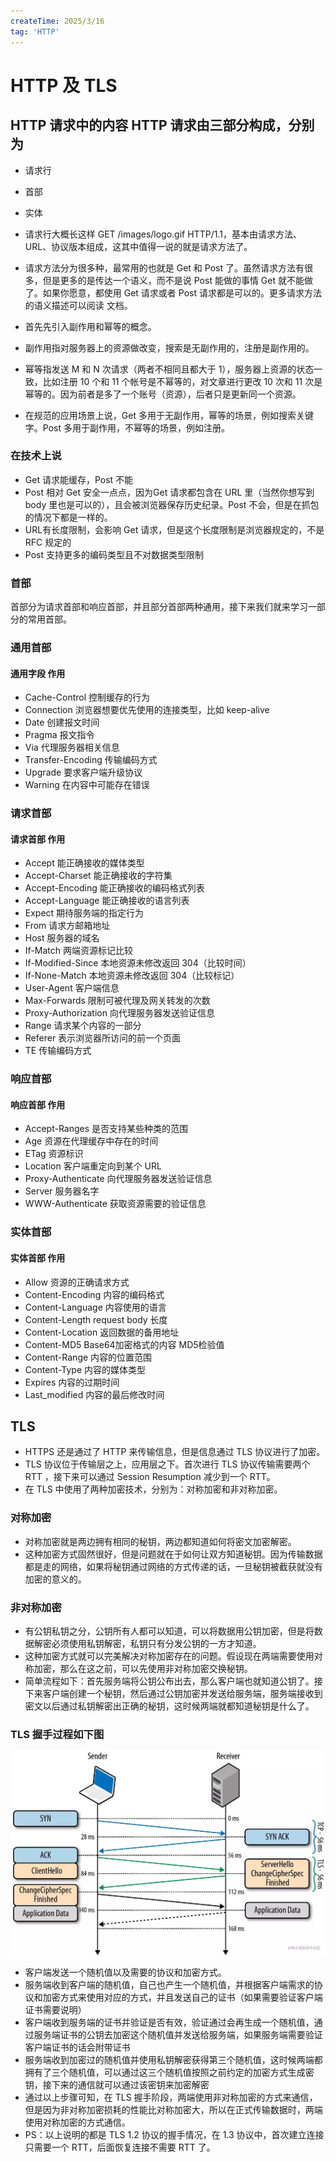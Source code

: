 ```yaml
---
createTime: 2025/3/16
tag: 'HTTP'
---
```

# HTTP 及 TLS

## HTTP 请求中的内容 HTTP 请求由三部分构成，分别为

* 请求行
* 首部
* 实体
* 请求行大概长这样 GET /images/logo.gif HTTP/1.1，基本由请求方法、URL、协议版本组成，这其中值得一说的就是请求方法了。
* 请求方法分为很多种，最常用的也就是 Get 和 Post 了。虽然请求方法有很多，但是更多的是传达一个语义，而不是说 Post 能做的事情 Get 就不能做了。如果你愿意，都使用 Get 请求或者 Post 请求都是可以的。更多请求方法的语义描述可以阅读 文档。

* 首先先引入副作用和幂等的概念。
* 副作用指对服务器上的资源做改变，搜索是无副作用的，注册是副作用的。
* 幂等指发送 M 和 N 次请求（两者不相同且都大于 1），服务器上资源的状态一致，比如注册 10 个和 11 个帐号是不幂等的，对文章进行更改 10 次和 11 次是幂等的。因为前者是多了一个账号（资源），后者只是更新同一个资源。
* 在规范的应用场景上说，Get 多用于无副作用，幂等的场景，例如搜索关键字。Post 多用于副作用，不幂等的场景，例如注册。

### 在技术上说

* Get 请求能缓存，Post 不能
* Post 相对 Get 安全一点点，因为Get 请求都包含在 URL 里（当然你想写到 body 里也是可以的），且会被浏览器保存历史纪录。Post 不会，但是在抓包的情况下都是一样的。
* URL有长度限制，会影响 Get 请求，但是这个长度限制是浏览器规定的，不是 RFC 规定的
* Post 支持更多的编码类型且不对数据类型限制

### 首部

首部分为请求首部和响应首部，并且部分首部两种通用，接下来我们就来学习一部分的常用首部。

### 通用首部

#### 通用字段 作用

* Cache-Control 控制缓存的行为
* Connection 浏览器想要优先使用的连接类型，比如 keep-alive
* Date 创建报文时间
* Pragma 报文指令
* Via 代理服务器相关信息
* Transfer-Encoding 传输编码方式
* Upgrade 要求客户端升级协议
* Warning 在内容中可能存在错误

### 请求首部

#### 请求首部 作用

* Accept 能正确接收的媒体类型
* Accept-Charset 能正确接收的字符集
* Accept-Encoding 能正确接收的编码格式列表
* Accept-Language 能正确接收的语言列表
* Expect 期待服务端的指定行为
* From 请求方邮箱地址
* Host 服务器的域名
* If-Match 两端资源标记比较
* If-Modified-Since 本地资源未修改返回 304（比较时间）
* If-None-Match 本地资源未修改返回 304（比较标记）
* User-Agent 客户端信息
* Max-Forwards 限制可被代理及网关转发的次数
* Proxy-Authorization 向代理服务器发送验证信息
* Range 请求某个内容的一部分
* Referer 表示浏览器所访问的前一个页面
* TE 传输编码方式

### 响应首部

#### 响应首部 作用

* Accept-Ranges 是否支持某些种类的范围
* Age 资源在代理缓存中存在的时间
* ETag 资源标识
* Location 客户端重定向到某个 URL
* Proxy-Authenticate 向代理服务器发送验证信息
* Server 服务器名字
* WWW-Authenticate 获取资源需要的验证信息

### 实体首部

#### 实体首部 作用

* Allow 资源的正确请求方式
* Content-Encoding 内容的编码格式
* Content-Language 内容使用的语言
* Content-Length request body 长度
* Content-Location 返回数据的备用地址
* Content-MD5 Base64加密格式的内容 MD5检验值
* Content-Range 内容的位置范围
* Content-Type 内容的媒体类型
* Expires 内容的过期时间
* Last_modified 内容的最后修改时间

## TLS

* HTTPS 还是通过了 HTTP 来传输信息，但是信息通过 TLS 协议进行了加密。
* TLS 协议位于传输层之上，应用层之下。首次进行 TLS 协议传输需要两个 RTT ，接下来可以通过 Session Resumption 减少到一个 RTT。
* 在 TLS 中使用了两种加密技术，分别为：对称加密和非对称加密。

### 对称加密

* 对称加密就是两边拥有相同的秘钥，两边都知道如何将密文加密解密。
* 这种加密方式固然很好，但是问题就在于如何让双方知道秘钥。因为传输数据都是走的网络，如果将秘钥通过网络的方式传递的话，一旦秘钥被截获就没有加密的意义的。

### 非对称加密

* 有公钥私钥之分，公钥所有人都可以知道，可以将数据用公钥加密，但是将数据解密必须使用私钥解密，私钥只有分发公钥的一方才知道。
* 这种加密方式就可以完美解决对称加密存在的问题。假设现在两端需要使用对称加密，那么在这之前，可以先使用非对称加密交换秘钥。
* 简单流程如下：首先服务端将公钥公布出去，那么客户端也就知道公钥了。接下来客户端创建一个秘钥，然后通过公钥加密并发送给服务端，服务端接收到密文以后通过私钥解密出正确的秘钥，这时候两端就都知道秘钥是什么了。

### TLS 握手过程如下图

![图片](../../assets/tls.webp)

* 客户端发送一个随机值以及需要的协议和加密方式。
* 服务端收到客户端的随机值，自己也产生一个随机值，并根据客户端需求的协议和加密方式来使用对应的方式，并且发送自己的证书（如果需要验证客户端证书需要说明）
* 客户端收到服务端的证书并验证是否有效，验证通过会再生成一个随机值，通过服务端证书的公钥去加密这个随机值并发送给服务端，如果服务端需要验证客户端证书的话会附带证书
* 服务端收到加密过的随机值并使用私钥解密获得第三个随机值，这时候两端都拥有了三个随机值，可以通过这三个随机值按照之前约定的加密方式生成密钥，接下来的通信就可以通过该密钥来加密解密
* 通过以上步骤可知，在 TLS 握手阶段，两端使用非对称加密的方式来通信，但是因为非对称加密损耗的性能比对称加密大，所以在正式传输数据时，两端使用对称加密的方式通信。
* PS：以上说明的都是 TLS 1.2 协议的握手情况，在 1.3 协议中，首次建立连接只需要一个 RTT，后面恢复连接不需要 RTT 了。
